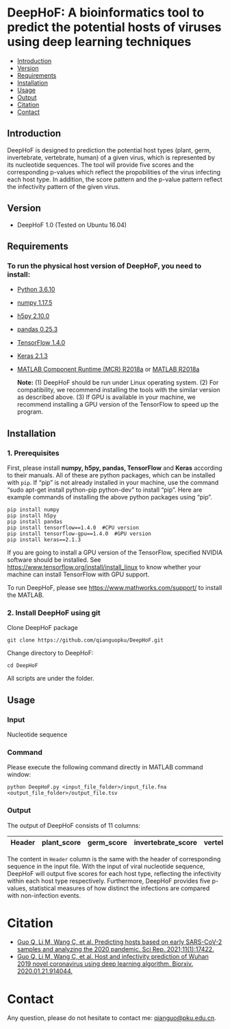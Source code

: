 # DeepHoF: A bioinformatics tool to predict the potential hosts of viruses using deep learning techniques

* [Introduction](#introduction)
* [Version](#version)
* [Requirements](#requirements)
* [Installation](#installation)
* [Usage](#usage)
* [Output](#output)
* [Citation](#citation)
* [Contact](#contact)
    

## Introduction

DeepHoF is designed to prediction the potential host types (plant, germ, invertebrate, vertebrate, human) of a given virus, which is represented by its nucleotide sequences. The tool will provide five scores and the corresponding p-values which reflect the propobilities of the virus infecting each host type. In addition, the score pattern and the p-value pattern reflect the infectivity pattern of the given virus. 

## Version
+ DeepHoF 1.0 (Tested on Ubuntu 16.04)

## Requirements
### To run the physical host version of DeepHoF, you need to install:
+ [Python 3.6.10](https://www.python.org/)
+ [numpy 1.17.5](http://www.numpy.org/)
+ [h5py 2.10.0](http://www.h5py.org/)
+ [pandas 0.25.3](https://pandas.pydata.org/)
+ [TensorFlow 1.4.0](https://www.tensorflow.org/)
+ [Keras 2.1.3](https://keras.io/)
+ [MATLAB Component Runtime (MCR) R2018a](https://www.mathworks.com/products/compiler/matlab-runtime.html) or [MATLAB R2018a](https://www.mathworks.com/products/matlab.html)

  **Note:**
(1) DeepHoF should be run under Linux operating system.
(2) For compatibility, we recommend installing the tools with the similar version as described above.
(3) If GPU is available in your machine, we recommend installing a GPU version of the TensorFlow to speed up the program.


## Installation

### 1. Prerequisites
  
  First, please install **numpy, h5py, pandas, TensorFlow** and **Keras** according to their manuals. All of these are python packages, which can be installed with ``pip``. If “pip” is not already installed in your machine, use the command “sudo apt-get install python-pip python-dev” to install “pip”. Here are example commands of installing the above python packages using “pip”.
    
    pip install numpy
    pip install h5py
    pip install pandas
    pip install tensorflow==1.4.0  #CPU version
    pip install tensorflow-gpu==1.4.0  #GPU version
    pip install keras==2.1.3
    
  If you are going to install a GPU version of the TensorFlow, specified NVIDIA software should be installed. See https://www.tensorflow.org/install/install_linux to know whether your machine can install TensorFlow with GPU support.  
    
  To run DeepHoF, please  see https://www.mathworks.com/support/ to install the MATLAB.  
  
### 2. Install DeepHoF using git
  
  Clone DeepHoF package
  
    git clone https://github.com/qianguopku/DeepHoF.git
    
  Change directory to DeepHoF:
  
    cd DeepHoF
    
  All scripts are under the folder.
  

## Usage

### Input

  Nucleotide sequence
  
### Command

  Please execute the following command directly in MATLAB command window:
  
    python DeepHoF.py <input_file_folder>/input_file.fna <output_file_folder>/output_file.tsv
    
  
### Output

The output of DeepHoF consists of 11 columns:

Header | plant_score | germ_score | invertebrate_score | vertebrate_score | human_score | plant_pvalue | germ_pvalue | invertebrate_pvalue | vertebrate_pvalue | human_pvalue |
------ | ----------- | ---------- | ------------------ | ---------------- | ----------- | ------------ | ----------- | ------------------- | ----------------- | ------------ |

The content in `Header` column is the same with the header of corresponding sequence in the input file. With the input of viral nucleotide sequence, DeepHoF will output five scores for each host type, reflecting the infectivity within each host type respectively. Furthermore, DeepHoF provides five p-values, statistical measures of how distinct the infections are compared with non-infection events.



# Citation
+ [Guo Q, Li M, Wang C, et al. Predicting hosts based on early SARS-CoV-2 samples and analyzing the 2020 pandemic. Sci Rep. 2021;11(1):17422.](https://doi.org/10.1038/s41598-021-96903-6)
+ [Guo Q, Li M, Wang C, et al. Host and infectivity prediction of Wuhan 2019 novel coronavirus using deep learning algorithm. Biorxiv. 2020.01.21.914044.](https://doi.org/10.1101/2020.01.21.914044)


# Contact
Any question, please do not hesitate to contact me: qianguo@pku.edu.cn.
